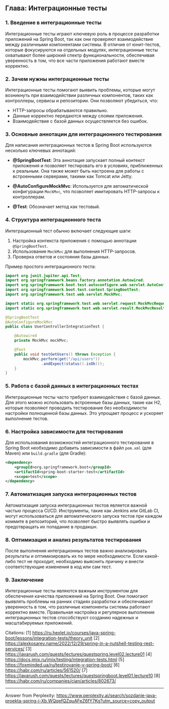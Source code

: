## Глава: Интеграционные тесты

### 1. Введение в интеграционные тесты
Интеграционные тесты играют ключевую роль в процессе разработки приложений на Spring Boot, так как они проверяют взаимодействие между различными компонентами системы. В отличие от юнит-тестов, которые фокусируются на отдельных модулях, интеграционные тесты охватывают более широкий спектр функциональности, обеспечивая уверенность в том, что все части приложения работают вместе корректно.

### 2. Зачем нужны интеграционные тесты
Интеграционные тесты помогают выявить проблемы, которые могут возникнуть при взаимодействии различных компонентов, таких как контроллеры, сервисы и репозитории. Они позволяют убедиться, что:
- HTTP-запросы обрабатываются правильно.
- Данные корректно передаются между слоями приложения.
- Взаимодействие с базой данных осуществляется без ошибок.

### 3. Основные аннотации для интеграционного тестирования
Для написания интеграционных тестов в Spring Boot используются несколько ключевых аннотаций:

- **@SpringBootTest**: Эта аннотация запускает полный контекст приложения и позволяет тестировать его в условиях, приближенных к реальным. Она также может быть настроена для работы с встроенными серверами, такими как Tomcat или Jetty.
  
- **@AutoConfigureMockMvc**: Используется для автоматической конфигурации `MockMvc`, что позволяет имитировать HTTP-запросы к контроллерам.

- **@Test**: Обозначает метод как тестовый.

### 4. Структура интеграционного теста
Интеграционный тест обычно включает следующие шаги:
1. Настройка контекста приложения с помощью аннотации `@SpringBootTest`.
2. Использование `MockMvc` для выполнения HTTP-запросов.
3. Проверка ответов и состояния базы данных.

Пример простого интеграционного теста:

```java
import org.junit.jupiter.api.Test;
import org.springframework.beans.factory.annotation.Autowired;
import org.springframework.boot.test.autoconfigure.web.servlet.AutoConfigureMockMvc;
import org.springframework.boot.test.context.SpringBootTest;
import org.springframework.test.web.servlet.MockMvc;

import static org.springframework.test.web.servlet.request.MockMvcRequestBuilders.get;
import static org.springframework.test.web.servlet.result.MockMvcResultMatchers.status;

@SpringBootTest
@AutoConfigureMockMvc
public class UserControllerIntegrationTest {

    @Autowired
    private MockMvc mockMvc;

    @Test
    public void testGetUsers() throws Exception {
        mockMvc.perform(get("/api/users"))
                .andExpect(status().isOk());
    }
}
```

### 5. Работа с базой данных в интеграционных тестах
Интеграционные тесты часто требуют взаимодействия с базой данных. Для этого можно использовать встроенные базы данных, такие как H2, которые позволяют проводить тестирование без необходимости настройки полноценной базы данных. Это упрощает процесс и ускоряет выполнение тестов.

### 6. Настройка зависимости для тестирования
Для использования возможностей интеграционного тестирования в Spring Boot необходимо добавить зависимости в файл `pom.xml` (для Maven) или `build.gradle` (для Gradle):

```xml
<dependency>
    <groupId>org.springframework.boot</groupId>
    <artifactId>spring-boot-starter-test</artifactId>
    <scope>test</scope>
</dependency>
```

### 7. Автоматизация запуска интеграционных тестов
Автоматизация запуска интеграционных тестов является важной частью процесса CI/CD. Инструменты, такие как Jenkins или GitLab CI, могут использоваться для автоматического запуска тестов при каждом коммите в репозиторий, что позволяет быстро выявлять ошибки и предотвращать их попадание в продакшн.

### 8. Оптимизация и анализ результатов тестирования
После выполнения интеграционных тестов важно анализировать результаты и оптимизировать их по мере необходимости. Если какой-либо тест не проходит, необходимо выяснить причину и внести соответствующие изменения в код или сам тест.

### 9. Заключение
Интеграционные тесты являются важным инструментом для обеспечения качества приложений на Spring Boot. Они помогают выявлять проблемы на ранних стадиях разработки и обеспечивают уверенность в том, что различные компоненты системы работают корректно вместе. Правильная настройка и регулярное выполнение интеграционных тестов способствуют созданию надежных и масштабируемых приложений.

Citations:
[1] https://ru.hexlet.io/courses/java-spring-boot/lessons/integration-tests/theory_unit
[2] https://alexkosarev.name/2022/12/29/spring-in-a-nutshell-testing-rest-services/
[3] https://javarush.com/quests/lectures/questspring.level02.lecture01
[4] https://docs.jmix.ru/jmix/testing/integration-tests.html
[5] https://foxminded.ua/ru/testirovanie-v-spring-boot/
[6] https://habr.com/ru/articles/561520/
[7] https://javarush.com/quests/lectures/questspringboot.level01.lecture10
[8] https://habr.com/ru/companies/cian/articles/802673/

---
Answer from Perplexity: https://www.perplexity.ai/search/sozdanie-java-proekta-spring-i-Xb.WQqefQZquAFeZ6fY7Kg?utm_source=copy_output
